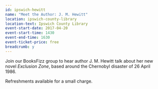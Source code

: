 ```yaml
---
id: ipswich-hewitt
name: "Meet the Author: J. M. Hewitt"
location: ipswich-county-library
location-text: Ipswich County Library
event-start-date: 2017-04-20
event-start-time: 1430
event-end-time: 1630
event-ticket-price: free
breadcrumb: y
---
```


Join our BooksFizz group to hear author J. M. Hewitt talk about her new novel <cite>Exclusion Zone</cite>, based around the Chernobyl disaster of 26 April 1986.

Refreshments available for a small charge.
